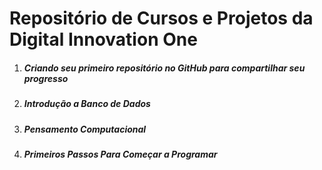 # Repositório de Cursos e Projetos da Digital Innovation One



1. #####  Criando seu primeiro repositório no GitHub para compartilhar seu progresso

   

2. ##### Introdução a Banco de Dados

   

3. ##### Pensamento Computacional

   

4. ##### Primeiros Passos Para Começar a Programar

   







